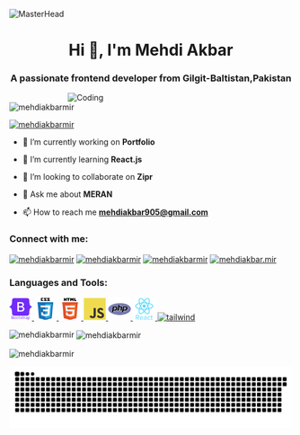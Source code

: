 ![MasterHead](https://user-images.githubusercontent.com/80781196/190216139-7697aa5a-c9a0-4bd6-80bf-3aca76a2e1c8.gif)
<h1 align="center">Hi 👋, I'm Mehdi Akbar</h1>
<h3 align="center">A passionate frontend developer from Gilgit-Baltistan,Pakistan</h3>
<img align="right" alt="Coding" width="400" src="https://cdn.dribbble.com/users/1162077/screenshots/3848914/programmer.gif">

<p align="left"> <img src="https://komarev.com/ghpvc/?username=mehdiakbarmir &label=Profile%20views&color=0e75b6&style=flat" alt="mehdiakbarmir" /> </p>

<p align="left"> <a href="https://twitter.com/mehdiakbarmir" target="blank"><img src="https://img.shields.io/twitter/follow/mehdiakbarmir?logo=twitter&style=for-the-badge" alt="mehdiakbarmir" /></a> </p>

- 🔭 I’m currently working on **Portfolio**

- 🌱 I’m currently learning **React.js**

- 👯 I’m looking to collaborate on **Zipr**

- 💬 Ask me about **MERAN**

- 📫 How to reach me **mehdiakbar905@gmail.com**

<h3 align="left">Connect with me:</h3>
<p align="left">
<a href="https://twitter.com/mehdiakbarmir" target="blank"><img align="center" src="https://raw.githubusercontent.com/rahuldkjain/github-profile-readme-generator/master/src/images/icons/Social/twitter.svg" alt="mehdiakbarmir" height="30" width="40" /></a>
<a href="https://linkedin.com/in/mehdiakbarmir" target="blank"><img align="center" src="https://raw.githubusercontent.com/rahuldkjain/github-profile-readme-generator/master/src/images/icons/Social/linked-in-alt.svg" alt="mehdiakbarmir" height="30" width="40" /></a>
<a href="https://fb.com/mehdiakbarmir" target="blank"><img align="center" src="https://raw.githubusercontent.com/rahuldkjain/github-profile-readme-generator/master/src/images/icons/Social/facebook.svg" alt="mehdiakbarmir" height="30" width="40" /></a>
<a href="https://instagram.com/mehdiakbar.mir" target="blank"><img align="center" src="https://raw.githubusercontent.com/rahuldkjain/github-profile-readme-generator/master/src/images/icons/Social/instagram.svg" alt="mehdiakbar.mir" height="30" width="40" /></a>
</p>

<h3 align="left">Languages and Tools:</h3>
<p align="left"> <a href="https://getbootstrap.com" target="_blank" rel="noreferrer"> <img src="https://raw.githubusercontent.com/devicons/devicon/master/icons/bootstrap/bootstrap-plain-wordmark.svg" alt="bootstrap" width="40" height="40"/> </a> <a href="https://www.w3schools.com/css/" target="_blank" rel="noreferrer"> <img src="https://raw.githubusercontent.com/devicons/devicon/master/icons/css3/css3-original-wordmark.svg" alt="css3" width="40" height="40"/> </a> <a href="https://www.w3.org/html/" target="_blank" rel="noreferrer"> <img src="https://raw.githubusercontent.com/devicons/devicon/master/icons/html5/html5-original-wordmark.svg" alt="html5" width="40" height="40"/> </a> <a href="https://developer.mozilla.org/en-US/docs/Web/JavaScript" target="_blank" rel="noreferrer"> <img src="https://raw.githubusercontent.com/devicons/devicon/master/icons/javascript/javascript-original.svg" alt="javascript" width="40" height="40"/> </a> <a href="https://www.php.net" target="_blank" rel="noreferrer"> <img src="https://raw.githubusercontent.com/devicons/devicon/master/icons/php/php-original.svg" alt="php" width="40" height="40"/> </a> <a href="https://reactjs.org/" target="_blank" rel="noreferrer"> <img src="https://raw.githubusercontent.com/devicons/devicon/master/icons/react/react-original-wordmark.svg" alt="react" width="40" height="40"/> </a> <a href="https://tailwindcss.com/" target="_blank" rel="noreferrer"> <img src="https://www.vectorlogo.zone/logos/tailwindcss/tailwindcss-icon.svg" alt="tailwind" width="40" height="40"/> </a> </p>

<p><img align="left" src="https://github-readme-stats.vercel.app/api/top-langs?username=mehdiakbarmir&show_icons=true&locale=en&layout=compact" alt="mehdiakbarmir" /></p>

<p>&nbsp;<img align="center" src="https://github-readme-stats.vercel.app/api?username=mehdiakbarmir&show_icons=true&locale=en" alt="mehdiakbarmir" /></p>

<p><img align="center" src="https://github-readme-streak-stats.herokuapp.com/?user=mehdiakbarmir&" alt="mehdiakbarmir" /></p>
<img src="https://github.com/taniyow/taniyow/raw/main/github-contribution-grid-snake.svg" alt="Snake animation" style="max-width: 100%;">


